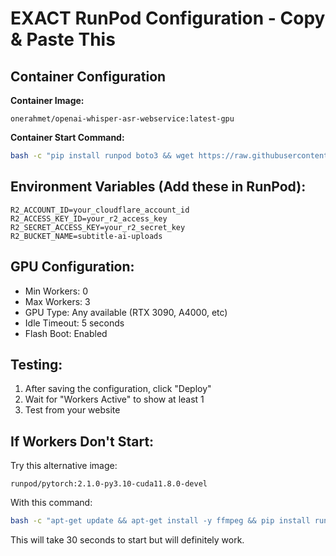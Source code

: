 # EXACT RunPod Configuration - Copy & Paste This

## Container Configuration

**Container Image:**
```
onerahmet/openai-whisper-asr-webservice:latest-gpu
```

**Container Start Command:**
```bash
bash -c "pip install runpod boto3 && wget https://raw.githubusercontent.com/baronglock/subtitle-ai-worker/main/final_handler.py -O handler.py && python handler.py"
```

## Environment Variables (Add these in RunPod):

```
R2_ACCOUNT_ID=your_cloudflare_account_id
R2_ACCESS_KEY_ID=your_r2_access_key
R2_SECRET_ACCESS_KEY=your_r2_secret_key
R2_BUCKET_NAME=subtitle-ai-uploads
```

## GPU Configuration:
- Min Workers: 0
- Max Workers: 3
- GPU Type: Any available (RTX 3090, A4000, etc)
- Idle Timeout: 5 seconds
- Flash Boot: Enabled

## Testing:

1. After saving the configuration, click "Deploy"
2. Wait for "Workers Active" to show at least 1
3. Test from your website

## If Workers Don't Start:

Try this alternative image:
```
runpod/pytorch:2.1.0-py3.10-cuda11.8.0-devel
```

With this command:
```bash
bash -c "apt-get update && apt-get install -y ffmpeg && pip install runpod boto3 openai-whisper && wget https://raw.githubusercontent.com/baronglock/subtitle-ai-worker/main/final_handler.py -O handler.py && python handler.py"
```

This will take 30 seconds to start but will definitely work.